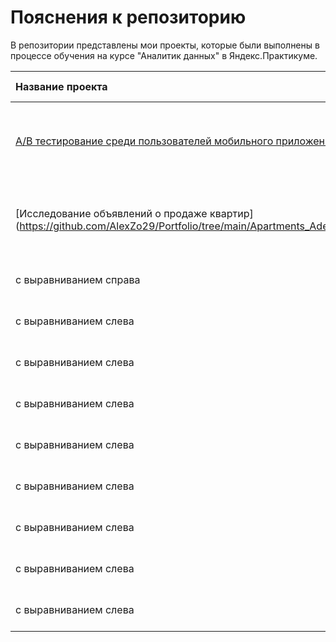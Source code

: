 # Пояснения к репозиторию

В репозитории представлены мои проекты, которые были выполнены в процессе обучения на курсе "Аналитик данных" в Яндекс.Практикуме.

| Название проекта      | Краткое описание проекта     | Использованные инструменты  |
| :---------------------| :----------------------------|:----------------------------|
|[А/B тестирование среди пользователей мобильного приложения](https://github.com/AlexZo29/Portfolio/tree/main/AB%20tests-1)| Проанализировать результаты А/В теста после изменения шрифта в приложении| *pandas, scipy, stats, datetime, numpy, math, seaborn, matplotlib, plotly*|
|[Исследование объявлений о продаже квартир] (https://github.com/AlexZo29/Portfolio/tree/main/Apartments_Adevrts)| Анализ объявлений о продаже квартир в Санкт-Петербурге и его окрестностях|*pandas, matplotlib*|  
| с выравниванием справа   | и с выравниванием по центру |
| с выравниванием слева | с выравниванием справа   | и с выравниванием по центру |
| с выравниванием слева | с выравниванием справа   | и с выравниванием по центру |
| с выравниванием слева | с выравниванием справа   | и с выравниванием по центру |
| с выравниванием слева | с выравниванием справа   | и с выравниванием по центру |
| с выравниванием слева | с выравниванием справа   | и с выравниванием по центру |
| с выравниванием слева | с выравниванием справа   | и с выравниванием по центру |
| с выравниванием слева | с выравниванием справа   | и с выравниванием по центру |
| с выравниванием слева | с выравниванием справа   | и с выравниванием по центру |


